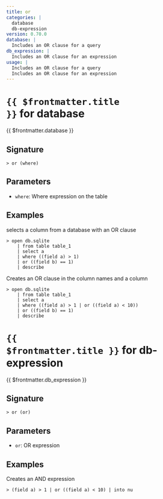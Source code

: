 ```yaml
---
title: or
categories: |
  database
  db-expression
version: 0.70.0
database: |
  Includes an OR clause for a query
db_expression: |
  Includes an OR clause for an expression
usage: |
  Includes an OR clause for a query
  Includes an OR clause for an expression
---
```


# <code>{{ $frontmatter.title }}</code> for database

<div class='command-title'>{{ $frontmatter.database }}</div>

## Signature

```> or (where)```

## Parameters

 -  `where`: Where expression on the table

## Examples

selects a column from a database with an OR clause
```shell
> open db.sqlite
    | from table table_1
    | select a
    | where ((field a) > 1)
    | or ((field b) == 1)
    | describe
```

Creates an OR clause in the column names and a column
```shell
> open db.sqlite
    | from table table_1
    | select a
    | where ((field a) > 1 | or ((field a) < 10))
    | or ((field b) == 1)
    | describe
```

# <code>{{ $frontmatter.title }}</code> for db-expression

<div class='command-title'>{{ $frontmatter.db_expression }}</div>

## Signature

```> or (or)```

## Parameters

 -  `or`: OR expression

## Examples

Creates an AND expression
```shell
> (field a) > 1 | or ((field a) < 10) | into nu
```
